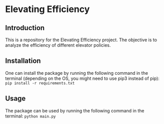 # Elevating Efficiency
## Introduction
This is a repository for the Elevating Efficiency project. The objective is to analyze the efficiency of different elevator policies. 

## Installation
One can install the package by running the following command in the terminal (depending on the OS, you might need to use pip3 instead of pip):
```pip install -r requirements.txt```

## Usage
The package can be used by running the following command in the terminal:
```python main.py```